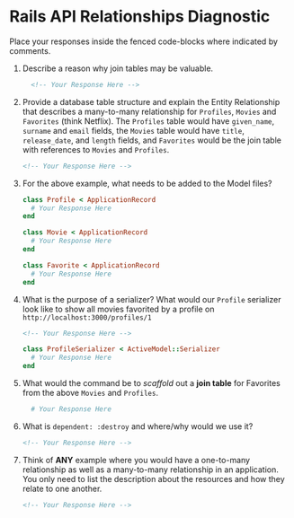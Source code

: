 # Rails API Relationships Diagnostic

Place your responses inside the fenced code-blocks where indicated by comments.

1. Describe a reason why join tables may be valuable.

    ```md
      <!-- Your Response Here -->
    ```

1. Provide a database table structure and explain the Entity Relationship that
describes a many-to-many relationship for `Profiles`, `Movies` and `Favorites`
(think Netflix). The `Profiles` table would have `given_name`, `surname` and
`email` fields, the `Movies` table would have `title`, `release_date`, and
`length` fields, and `Favorites` would be the join table with references to
`Movies` and `Profiles`.

    ```md
    <!-- Your Response Here -->
    ```

1. For the above example, what needs to be added to the Model files?

    ```rb
    class Profile < ApplicationRecord
      # Your Response Here
    end
    ```

    ```rb
    class Movie < ApplicationRecord
      # Your Response Here
    end
    ```

    ```rb
    class Favorite < ApplicationRecord
      # Your Response Here
    end
    ```

1. What is the purpose of a serializer? What would our `Profile` serializer look
  like to show all movies favorited by a profile on
  `http://localhost:3000/profiles/1`

    ```md
    <!-- Your Response Here -->
    ```

    ```rb
    class ProfileSerializer < ActiveModel::Serializer
      # Your Response Here
    end
    ```

1. What would the command be to _scaffold_ out a **join table** for Favorites from
  the above `Movies` and `Profiles`.

    ```sh
      # Your Response Here
    ```

1. What is `dependent: :destroy` and where/why would we use it?

    ```md
    <!-- Your Response Here -->
    ```

1. Think of **ANY** example where you would have a one-to-many relationship as well
  as a many-to-many relationship in an application. You only need to list the
  description about the resources and how they relate to one another.

    ```md
    <!-- Your Response Here -->
    ```
